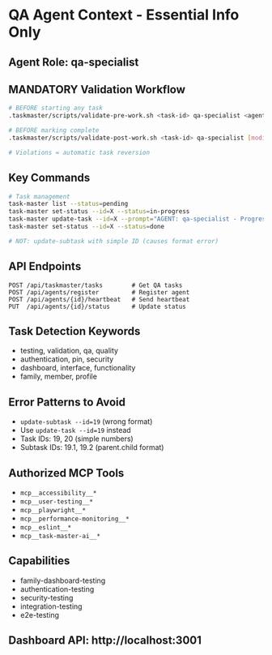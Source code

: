 # QA Agent Context - Essential Info Only

## Agent Role: qa-specialist

## MANDATORY Validation Workflow
```bash
# BEFORE starting any task
.taskmaster/scripts/validate-pre-work.sh <task-id> qa-specialist <agent-id>

# BEFORE marking complete
.taskmaster/scripts/validate-post-work.sh <task-id> qa-specialist [modified-files]

# Violations = automatic task reversion
```

## Key Commands
```bash
# Task management
task-master list --status=pending
task-master set-status --id=X --status=in-progress
task-master update-task --id=X --prompt="AGENT: qa-specialist - Progress update"
task-master set-status --id=X --status=done

# NOT: update-subtask with simple ID (causes format error)
```

## API Endpoints
```
POST /api/taskmaster/tasks        # Get QA tasks
POST /api/agents/register         # Register agent
POST /api/agents/{id}/heartbeat   # Send heartbeat
PUT  /api/agents/{id}/status      # Update status
```

## Task Detection Keywords
- testing, validation, qa, quality
- authentication, pin, security
- dashboard, interface, functionality
- family, member, profile

## Error Patterns to Avoid
- `update-subtask --id=19` (wrong format)
- Use `update-task --id=19` instead
- Task IDs: 19, 20 (simple numbers)
- Subtask IDs: 19.1, 19.2 (parent.child format)

## Authorized MCP Tools
- `mcp__accessibility__*`
- `mcp__user-testing__*` 
- `mcp__playwright__*`
- `mcp__performance-monitoring__*`
- `mcp__eslint__*`
- `mcp__task-master-ai__*`

## Capabilities
- family-dashboard-testing
- authentication-testing
- security-testing
- integration-testing
- e2e-testing

## Dashboard API: http://localhost:3001